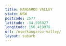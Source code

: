 ```yaml
---
title: KANGAROO VALLEY
state: NSW
postcode: 2577
latitude: -34.595027
longitude: 150.410978
url: /nsw/kangaroo-valley/
layout: suburb
---
```


